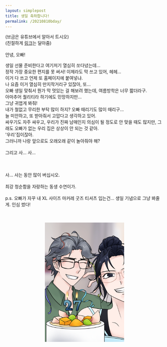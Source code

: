 ```yaml
---
layout: simplepost
title: 생일 축하합니다!
permalink: /20210810bday/
---
```


<p>
(브금은 유튜브에서 알아서 트시오) <br>
(친절하게 <a href="https://youtu.be/YpVlHlsjAtc">링크</a>는 달아줌) <br>
 <br>
안녕, 오빠! <br>

생일 선물 준비한다고 여기저기 열심히 쏘다녔는데... <br>
정작 가장 중요한 편지를 못 써서! 이제라도 막 쓰고 있어, 헤헤... <br>
이거 다 쓰고 언제 또 홈페이지에 붙여넣냐. <br>
나 요즘 이거 열심히 만지작거리구 있잖아, 또... <br>
오빠 생일 맞춰서 뭔가 막 멋있는 걸 해보려 했는데, 여름방학은 너무 짧더라구. <br>
아마추어 퀄리티라 하기에도 민망하지만... <br>
그냥 귀엽게 봐줘! <br>
내가 철없고 무리한 부탁 많이 하지? 오빠 때리기도 많이 때리구... <br>
늘 미안하고, 또 받아줘서 고맙다고 생각하고 있어. <br>
싸우기도 자주 싸우고, 우리가 진짜 남매인지 의심이 될 정도로 안 맞을 때도 많지만, 그래도 오빠가 없는 우리 집은 상상이 안 되는 것 같아. <br>
'우리'집이잖아. <br>
그러니까 나랑 앞으로도 오래오래 같이 놀아줘야 해? <br>
 <br>
그리고 사... 사... <br>
 <br>
 <br>
 <br>
사... 사는 동안 많이 버십시오. <br>
 <br>
최강 청순함을 자랑하는 동생 수연이가. <br>
 <br>
p.s. 오빠가 자꾸 내 XL 사이즈 마커레 굿즈 티셔츠 입는건... 생일 기념으로 그냥 봐줄게. 인심 썼다! <br>
</p>
<br>
<br>
<div style="text-align : center;">
<img src="/assets/img/birthday.png" width="50%" height="auto" alt="생일 축하해!">
</div>